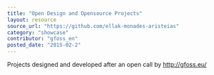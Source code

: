 ```yaml
---
title: "Open Design and Opensource Projects"
layout: resource
source_url: "https://github.com/ellak-monades-aristeias"
category: "showcase"
contributor: "gfoss_en"
posted_date: "2015-02-2"
---
```

Projects designed and developed after an open call by http://gfoss.eu/